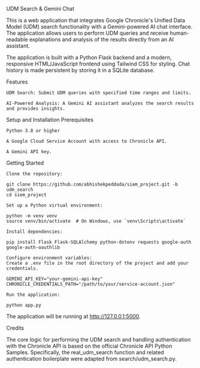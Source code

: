 UDM Search & Gemini Chat

This is a web application that integrates Google Chronicle's Unified Data Model (UDM) search functionality with a Gemini-powered AI chat interface. The application allows users to perform UDM queries and receive human-readable explanations and analysis of the results directly from an AI assistant.

The application is built with a Python Flask backend and a modern, responsive HTML/JavaScript frontend using Tailwind CSS for styling. Chat history is made persistent by storing it in a SQLite database.


Features

    UDM Search: Submit UDM queries with specified time ranges and limits.

    AI-Powered Analysis: A Gemini AI assistant analyzes the search results and provides insights.

Setup and Installation
Prerequisites

    Python 3.8 or higher

    A Google Cloud Service Account with access to Chronicle API.

    A Gemini API key.

Getting Started

    Clone the repository:

    git clone https://github.com/abhishekpeddada/siem_project.git -b udm_search
    cd siem_project

    Set up a Python virtual environment:

    python -m venv venv
    source venv/bin/activate  # On Windows, use `venv\Scripts\activate`

    Install dependencies:

    pip install Flask Flask-SQLAlchemy python-dotenv requests google-auth google-auth-oauthlib

    Configure environment variables:
    Create a .env file in the root directory of the project and add your credentials.

    GEMINI_API_KEY="your-gemini-api-key"
    CHRONICLE_CREDENTIALS_PATH="/path/to/your/service-account.json"

    Run the application:

    python app.py

The application will be running at http://127.0.0.1:5000.

Credits

The core logic for performing the UDM search and handling authentication with the Chronicle API is based on the official Chronicle API Python Samples. Specifically, the real_udm_search function and related authentication boilerplate were adapted from search/udm_search.py.

